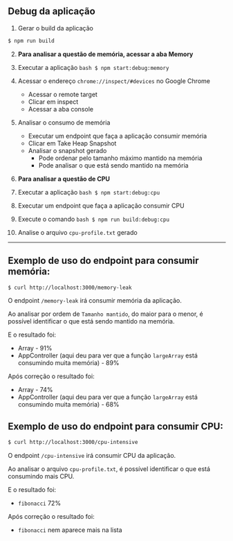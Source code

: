 ## Debug da aplicação

1. Gerar o build da aplicação
```bash
$ npm run build
```

2. **Para analisar a questão de memória, acessar a aba Memory**
  1. Executar a aplicação
    ```bash
    $ npm start:debug:memory
    ```

  2. Acessar o endereço `chrome://inspect/#devices` no Google Chrome
     - Acessar o remote target
     - Clicar em inspect
     - Acessar a aba console

  3. Analisar o consumo de memória
     - Executar um endpoint que faça a aplicação consumir memória
     - Clicar em Take Heap Snapshot
     - Analisar o snapshot gerado
       - Pode ordenar pelo tamanho máximo mantido na memória
       - Pode analisar o que está sendo mantido na memória

3. **Para analisar a questão de CPU**
  1. Executar a aplicação
    ```bash
    $ npm start:debug:cpu
    ```
  2. Executar um endpoint que faça a aplicação consumir CPU

  3. Execute o comando
    ```bash
    $ npm run build:debug:cpu
    ```

  4. Analise o arquivo `cpu-profile.txt` gerado

---

## Exemplo de uso do endpoint para consumir memória:
```bash
$ curl http://localhost:3000/memory-leak
```
O endpoint `/memory-leak` irá consumir memória da aplicação.

Ao analisar por ordem de `Tamanho mantido`, do maior para o menor, é possível identificar o que está sendo mantido na memória.

E o resultado foi:
  - Array - 91%
  - AppController (aqui deu para ver que a função `largeArray` está consumindo muita memória) - 89%

Após correção o resultado foi:
  - Array - 74%
  - AppController (aqui deu para ver que a função `largeArray` está consumindo muita memória) - 68%

## Exemplo de uso do endpoint para consumir CPU:
```bash
$ curl http://localhost:3000/cpu-intensive
```
O endpoint `/cpu-intensive` irá consumir CPU da aplicação.

Ao analisar o arquivo `cpu-profile.txt`, é possível identificar o que está consumindo mais CPU.

E o resultado foi:
  - `fibonacci` 72%

Após correção o resultado foi:
  - `fibonacci` nem aparece mais na lista